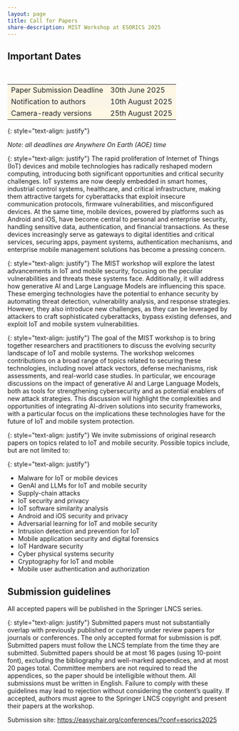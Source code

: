 ```yaml
---
layout: page
title: Call for Papers
share-description: MIST Workshop at ESORICS 2025
---
```


## Important Dates
<center>
<br>
<table>
  <tbody>
    <tr style="background-color:#fdf7e3; color:#242526">
      <td>Paper Submission Deadline</td>
      <td>30th June 2025</td>
    </tr>
    <tr style="background-color:#faf5e6; color:#242526">
      <td>Notification to authors</td>
      <td>10th August 2025</td>
    </tr>
    <tr style="background-color:#fdf7e3; color:#242526">
      <td>Camera-ready versions</td>
      <td>25th August 2025</td>
    </tr>
  </tbody>
</table>
</center>


{: style="text-align: justify"}

*Note*: _all deadlines are Anywhere On Earth (AOE) time_

{: style="text-align: justify"}
The rapid proliferation of Internet of Things (IoT) devices and mobile technologies has radically reshaped modern computing, introducing both significant opportunities
and critical security challenges. IoT systems are now deeply embedded in smart homes, industrial control systems, healthcare, and critical infrastructure, making
them attractive targets for cyberattacks that exploit insecure communication protocols, firmware vulnerabilities, and misconfigured devices. At the same time,
mobile devices, powered by platforms such as Android and iOS, have become central to personal and enterprise security, handling sensitive data, authentication,
and financial transactions. As these devices increasingly serve as gateways to digital identities and critical services, securing apps, payment systems, authentication
mechanisms, and enterprise mobile management solutions has become a pressing concern.

{: style="text-align: justify"}
The MIST workshop will explore the latest advancements in IoT and mobile security, focusing on the peculiar vulnerabilities and threats these systems face. Additionally, it will address how generative AI and Large Language Models are influencing this space. These emerging technologies have the potential to enhance security by automating threat detection, vulnerability analysis, and response strategies. However, they also introduce new challenges, as they can be leveraged by attackers to craft sophisticated cyberattacks, bypass existing defenses, and exploit IoT and mobile system vulnerabilities.

{: style="text-align: justify"}
The goal of the MIST workshop is to bring together researchers and practitioners to discuss the evolving security landscape of IoT and mobile systems. The workshop welcomes contributions on a broad range of topics related to securing these technologies, including novel attack vectors, defense mechanisms, risk assessments, and real-world case studies. In particular, we encourage discussions on the impact of generative AI and Large Language Models, both as tools for strengthening cybersecurity and as potential enablers of new attack strategies. This discussion will highlight the complexities and opportunities of integrating AI-driven solutions into security frameworks, with a particular focus on the implications these technologies have for the future of IoT and mobile system protection.

{: style="text-align: justify"}
We invite submissions of original research papers on topics related to IoT and
mobile security. Possible topics include, but are not limited to:

{: style="text-align: justify"}
- Malware for IoT or mobile devices
- GenAI and LLMs for IoT and mobile security
- Supply-chain attacks
- IoT security and privacy
- IoT software similarity analysis
- Android and iOS security and privacy
- Adversarial learning for IoT and mobile security
- Intrusion detection and prevention for IoT
- Mobile application security and digital forensics
- IoT Hardware security
- Cyber physical systems security
- Cryptography for IoT and mobile
- Mobile user authentication and authorization

## Submission guidelines

All accepted papers will be published in the Springer LNCS series. 

{: style="text-align: justify"}
Submitted papers must not substantially overlap with previously published or currently under review papers for journals or conferences. The only accepted format for submission is pdf. Submitted papers must follow the LNCS template from the time they are submitted. Submitted papers should be at most 16 pages (using 10-point font), excluding the bibliography and well-marked appendices, and at most 20 pages total. Committee members are not required to read the appendices, so the paper should be intelligible without them. All submissions must be written in English. Failure to comply with these guidelines may lead to rejection without considering the content’s quality. If accepted, authors must agree to the Springer LNCS copyright and present their papers at the workshop.

Submission site: <a href="https://easychair.org/conferences/?conf=esorics2025">https://easychair.org/conferences/?conf=esorics2025</a>


